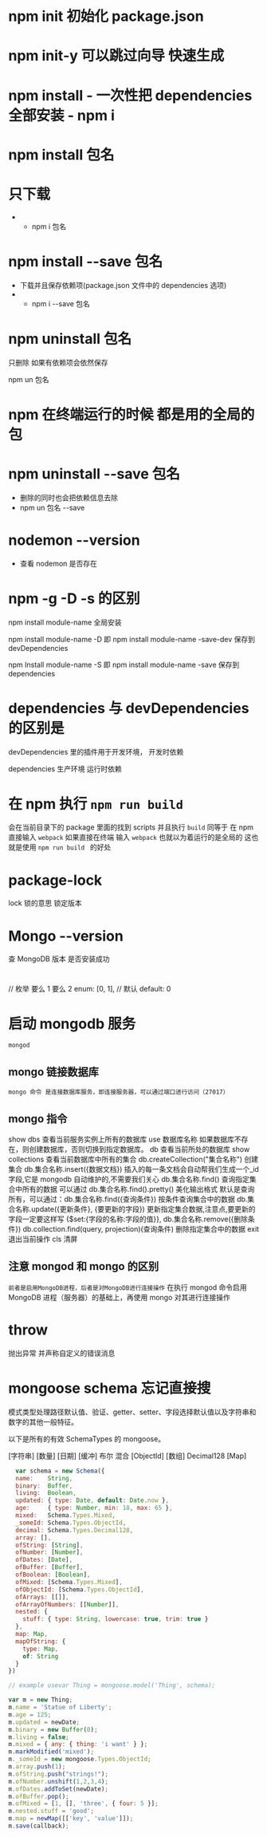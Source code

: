 # npm init 初始化 package.json

# npm init-y 可以跳过向导 快速生成

# npm install - 一次性把 dependencies 全部安装 - npm i

# npm install 包名

# 只下载

- - npm i 包名

# npm install --save 包名

- 下载并且保存依赖项(package.json 文件中的 dependencies 选项)
- - npm i --save 包名

# npm uninstall 包名

只删除 如果有依赖项会依然保存

npm un 包名

# npm 在终端运行的时候 都是用的全局的包

# npm uninstall --save 包名

- 删除的同时也会把依赖信息去除
- npm un 包名 --save

# nodemon --version

- 查看 nodemon 是否存在

# npm -g -D -s 的区别

npm install module-name 全局安装

npm install module-name -D 即 npm install module-name -save-dev 保存到 devDependencies

npm Install module-name -S 即 npm install module-name -save 保存到 dependencies

# dependencies 与 devDependencies 的区别是

devDependencies 里的插件用于开发环境， 开发时依赖

dependencies 生产环境 运行时依赖

# 在 npm 执行 `npm run build`

会在当前目录下的 package 里面的找到 scripts 并且执行 `build`
同等于 在 npm 直接输入 `webpack`
如果直接在终端 输入 `webpack` 也就以为着运行的是全局的
这也就是使用 `npm run build ` 的好处

# package-lock

lock 锁的意思
锁定版本

# Mongo --version

查 MongoDB 版本 是否安装成功

#

// 枚举 要么 1 要么 2
enum: [0, 1],
// 默认
default: 0

# 启动 mongodb 服务

`mongod`

## mongo 链接数据库

`mongo 命令 是连接数据库服务，即连接服务器，可以通过端口进行访问（27017）`

## mongo 指令

show dbs
查看当前服务实例上所有的数据库
use 数据库名称
如果数据库不存在，则创建数据库，否则切换到指定数据库。
db
查看当前所处的数据库
show collections
查看当前数据库中所有的集合
db.createCollection("集合名称")
创建集合
db.集合名称.insert({数据文档})
插入的每一条文档会自动帮我们生成一个\_id 字段,它是 mongodb 自动维护的,不需要我们关心
db.集合名称.find()
查询指定集合中所有的数据
可以通过 db.集合名称.find().pretty() 美化输出格式
默认是查询所有，可以通过：db.集合名称.find({查询条件}) 按条件查询集合中的数据
db.集合名称.update({更新条件}, {要更新的字段})
更新指定集合数据,注意点,要更新的字段一定要这样写 {$set:{字段的名称:字段的值}},
db.集合名称.remove({删除条件})
db.collection.find(query, projection)(查询条件)
删除指定集合中的数据
exit 退出当前操作
cls 清屏

## 注意 mongod 和 mongo 的区别

`前者是启用MongoDB进程，后者是对MongoDB进行连接操作`
在执行 mongod 命令启用 MongoDB 进程（服务器）的基础上，再使用 mongo 对其进行连接操作

# throw

抛出异常 并声称自定义的错误消息

# mongoose schema 忘记直接搜

模式类型处理路径默认值、验证、getter、setter、字段选择默认值以及字符串和数字的其他一般特征。

以下是所有的有效 SchemaTypes 的 mongoose。

[字符串]
[数量]
[日期]
[缓冲]
布尔
混合
[ObjectId]
[数组]
Decimal128
[Map]

```JavaScript
  var schema = new Schema({
  name:    String,
  binary:  Buffer,
  living:  Boolean,
  updated: { type: Date, default: Date.now },
  age:     { type: Number, min: 18, max: 65 },
  mixed:   Schema.Types.Mixed,
  _someId: Schema.Types.ObjectId,
  decimal: Schema.Types.Decimal128,
  array: [],
  ofString: [String],
  ofNumber: [Number],
  ofDates: [Date],
  ofBuffer: [Buffer],
  ofBoolean: [Boolean],
  ofMixed: [Schema.Types.Mixed],
  ofObjectId: [Schema.Types.ObjectId],
  ofArrays: [[]],
  ofArrayOfNumbers: [[Number]],
  nested: {
    stuff: { type: String, lowercase: true, trim: true }
  },
  map: Map,
  mapOfString: {
    type: Map,
    of: String
  }
})

// example usevar Thing = mongoose.model('Thing', schema);

var m = new Thing;
m.name = 'Statue of Liberty';
m.age = 125;
m.updated = newDate;
m.binary = new Buffer(0);
m.living = false;
m.mixed = { any: { thing: 'i want' } };
m.markModified('mixed');
m._someId = new mongoose.Types.ObjectId;
m.array.push(1);
m.ofString.push("strings!");
m.ofNumber.unshift(1,2,3,4);
m.ofDates.addToSet(newDate);
m.ofBuffer.pop();
m.ofMixed = [1, [], 'three', { four: 5 }];
m.nested.stuff = 'good';
m.map = newMap([['key', 'value']]);
m.save(callback);


```
